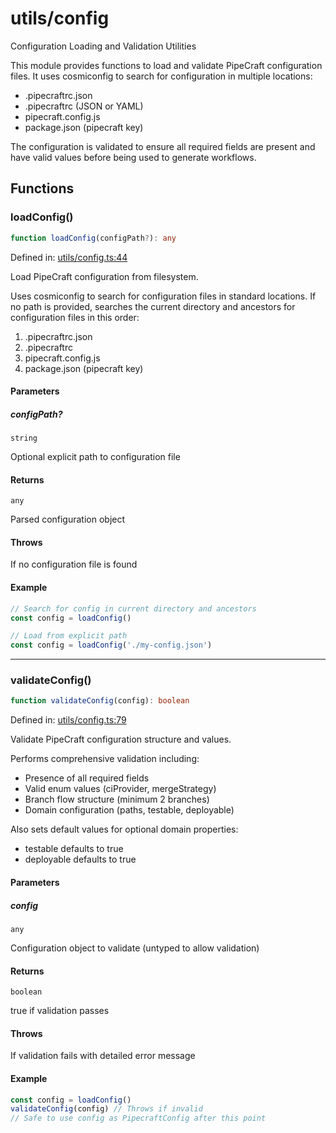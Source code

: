 # utils/config

Configuration Loading and Validation Utilities

This module provides functions to load and validate PipeCraft configuration files.
It uses cosmiconfig to search for configuration in multiple locations:

- .pipecraftrc.json
- .pipecraftrc (JSON or YAML)
- pipecraft.config.js
- package.json (pipecraft key)

The configuration is validated to ensure all required fields are present
and have valid values before being used to generate workflows.

## Functions

### loadConfig()

```ts
function loadConfig(configPath?): any
```

Defined in: [utils/config.ts:44](https://github.com/jamesvillarrubia/pipecraft/blob/4c8257c45ffc880272b225e3f335e5026e96be2e/src/utils/config.ts#L44)

Load PipeCraft configuration from filesystem.

Uses cosmiconfig to search for configuration files in standard locations.
If no path is provided, searches the current directory and ancestors for
configuration files in this order:

1. .pipecraftrc.json
2. .pipecraftrc
3. pipecraft.config.js
4. package.json (pipecraft key)

#### Parameters

##### configPath?

`string`

Optional explicit path to configuration file

#### Returns

`any`

Parsed configuration object

#### Throws

If no configuration file is found

#### Example

```typescript
// Search for config in current directory and ancestors
const config = loadConfig()

// Load from explicit path
const config = loadConfig('./my-config.json')
```

---

### validateConfig()

```ts
function validateConfig(config): boolean
```

Defined in: [utils/config.ts:79](https://github.com/jamesvillarrubia/pipecraft/blob/4c8257c45ffc880272b225e3f335e5026e96be2e/src/utils/config.ts#L79)

Validate PipeCraft configuration structure and values.

Performs comprehensive validation including:

- Presence of all required fields
- Valid enum values (ciProvider, mergeStrategy)
- Branch flow structure (minimum 2 branches)
- Domain configuration (paths, testable, deployable)

Also sets default values for optional domain properties:

- testable defaults to true
- deployable defaults to true

#### Parameters

##### config

`any`

Configuration object to validate (untyped to allow validation)

#### Returns

`boolean`

true if validation passes

#### Throws

If validation fails with detailed error message

#### Example

```typescript
const config = loadConfig()
validateConfig(config) // Throws if invalid
// Safe to use config as PipecraftConfig after this point
```

